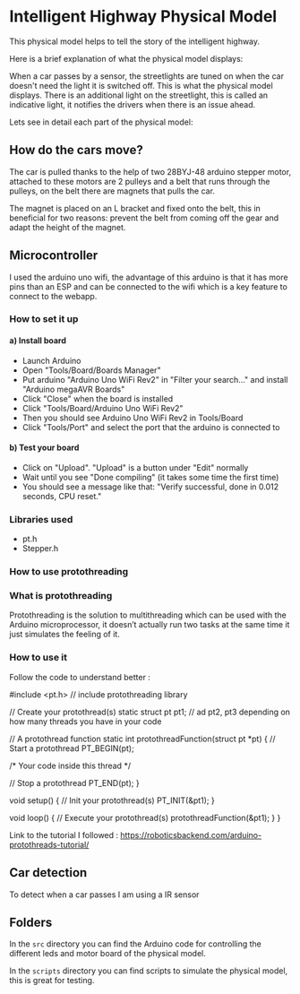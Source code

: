 # Intelligent Highway Physical Model

This physical model helps to tell the story of the intelligent highway.

Here is a brief explanation of what the physical model displays:

When a car passes by a sensor, the streetlights are tuned on when the car doesn't need the light it is switched off. This is what the physical model displays. There is an additional light on the streetlight, this is called an indicative light, it notifies the drivers when there is an issue ahead.

Lets see in detail each part of the physical model:

## How do the cars move? 

The car is pulled thanks to the help of two 28BYJ-48 arduino stepper motor, attached to these motors are 2 pulleys and a belt that runs through the pulleys, on the belt there are magnets that pulls the car.  

The magnet is placed on an L bracket and fixed onto the belt, this in beneficial for two reasons: prevent the belt from coming off the gear and adapt the height of the magnet. 


## Microcontroller 

I used the arduino uno wifi, the advantage of this arduino is that it has more pins than an ESP and can be connected to the wifi which is a key feature to connect to the webapp.

### How to set it up 

#### a) Install board

* Launch Arduino
* Open "Tools/Board/Boards Manager"
* Put arduino "Arduino Uno WiFi Rev2" in "Filter your search..." and install "Arduino megaAVR Boards"
* Click "Close" when the board is installed
* Click "Tools/Board/Arduino Uno WiFi Rev2"
* Then you should see Arduino Uno WiFi Rev2 in Tools/Board
* Click "Tools/Port" and select the port that the arduino is connected to


#### b) Test your board

* Click on "Upload". "Upload" is a button under "Edit" normally
* Wait until you see "Done compiling" (it takes some time the first time)
* You should see a message like that: "Verify successful, done in 0.012 seconds, CPU reset."

### Libraries used 

* pt.h
* Stepper.h

### How to use protothreading 

### What is protothreading 

Protothreading is the solution to multithreading which can be used with the Arduino microprocessor, it doesn’t actually run two tasks at the same time it just simulates the feeling of it.

### How to use it 


Follow the code to understand better : 

#include <pt.h> // include protothreading library 

// Create your protothread(s)
static struct pt pt1; // ad pt2, pt3 depending on how many threads you have in your code

// A protothread function
static int protothreadFunction(struct pt *pt)
{
  // Start a protothread
  PT_BEGIN(pt);

  /* Your code inside this thread */

  // Stop a protothread
  PT_END(pt);
}

void setup() {
  // Init your protothread(s)
  PT_INIT(&pt1);
}

void loop() {
  // Execute your protothread(s)
  protothreadFunction(&pt1);
}
}

Link to the tutorial I followed : https://roboticsbackend.com/arduino-protothreads-tutorial/


## Car detection 

To detect when a car passes I am using a IR sensor



## Folders

In the `src` directory you can find the Arduino code for controlling the different leds and motor board of the physical model.

In the `scripts` directory you can find scripts to simulate the physical model, this is great for testing.
